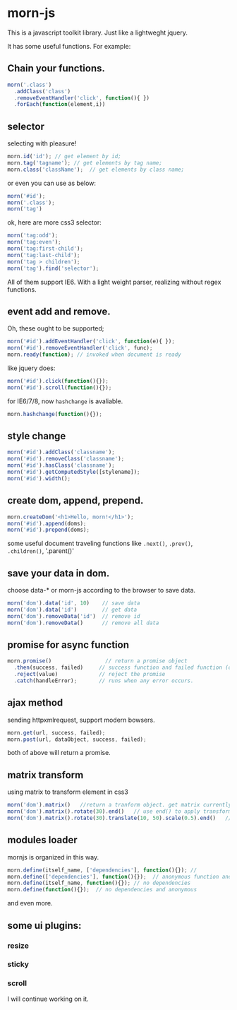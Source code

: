 morn-js
=======

This is a javascript toolkit library. Just like a lightweght jquery.

It has some useful functions. For example:

## Chain your functions.
  ```js
morn('.class')
    .addClass('class')
    .removeEventHandler('click', function(){ })
    .forEach(function(element,i))
  ```
## selector
  selecting with pleasure!
  ```js
morn.id('id'); // get element by id;
morn.tag('tagname'); // get elements by tag name;
morn.class('className');  // get elements by class name;
  ```
  or even you can use as below:
  ```js
morn('#id');
morn('.class');
morn('tag')
  ```
  ok, here are more css3 selector:
  ```js
morn('tag:odd');
morn('tag:even');
morn('tag:first-child');
morn('tag:last-child');
morn('tag > children');
morn('tag').find('selector');
  ```
  All of them support IE6.
  With a light weight parser, realizing without regex functions.
  
## event add and remove.
  Oh, these ought to be supported;
  ```js
morn('#id').addEventHandler('click', function(e){ });
morn('#id').removeEventHandler('click', func);
morn.ready(function); // invoked when document is ready
  ```
  like jquery does:
  ```js
morn('#id').click(function(){});
morn('#id').scroll(function(){});
  ```
  for IE6/7/8, now `hashchange` is avaliable.
  ```js
morn.hashchange(function(){});
  ```
## style change
  ```js
morn('#id').addClass('classname');
morn('#id').removeClass('classname');
morn('#id').hasClass('classname');
morn('#id').getComputedStyle([stylename]);
morn('#id').width();
  ```
## create dom, append, prepend.
  ```js
morn.createDom('<h1>Hello, morn!</h1>');
morn('#id').append(doms);
morn('#id').prepend(doms);
  ```
  some useful document traveling functions like `.next()`, `.prev()`, `.children()`, '.parent()'
## save your data in dom.
  choose data-* or morn-js according to the browser to save data.
  ```js
morn('dom').data('id', 10)    // save data
morn('dom').data('id')        // get data
morn('dom').removeData('id')  // remove id
morn('dom').removeData()      // remove all data
  ```
## promise for async function
  ```js
morn.promise()                 // return a promise object
    .then(success, failed)     // success function and failed function (optional)
    .reject(value)             // reject the promise
    .catch(handleError);       // runs when any error occurs.
  ```
## ajax method
  sending httpxmlrequest, support modern bowsers.
  ```js
morn.get(url, success, failed);
morn.post(url, dataObject, success, failed);
  ```
  both of above will return a promise.
## matrix transform
  using matrix to transform element in css3
  ```js
morn('dom').matrix()   //return a tranform object. get matrix currently;
morn('dom').matrix().rotate(30).end()   // use end() to apply transform, rotate 30deg.
morn('dom').matrix().rotate(30).translate(10, 50).scale(0.5).end()   //chain the transforms functions
  ```
## modules loader
  mornjs is organized in this way.
  ```js
morn.define(itself_name, ['dependencies'], function(){}); // 
morn.define(['dependencies'], function(){});  // anonymous function and has dependencies 
morn.define(itself_name, function(){}); // no dependencies
morn.define(function(){});  // no dependencies and anonymous
  ```
and even more.

## some ui plugins:

### resize
### sticky
### scroll

I will continue working on it.
